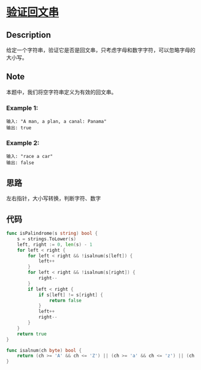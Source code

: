 # [验证回文串](https://leetcode-cn.com/problems/valid-palindrome/)

## Description

给定一个字符串，验证它是否是回文串，只考虑字母和数字字符，可以忽略字母的大小写。

## Note

本题中，我们将空字符串定义为有效的回文串。

### Example 1:

````
输入: "A man, a plan, a canal: Panama"
输出: true
````

### Example 2:

````
输入: "race a car"
输出: false
````

## 思路

左右指针，大小写转换，判断字符、数字

## 代码
```` Go
func isPalindrome(s string) bool {
    s = strings.ToLower(s)
    left, right := 0, len(s) - 1
    for left < right {
        for left < right && !isalnum(s[left]) {
            left++
        }
        for left < right && !isalnum(s[right]) {
            right--
        }
        if left < right {
            if s[left] != s[right] {
                return false
            }
            left++
            right--
        }
    }
    return true
}

func isalnum(ch byte) bool {
    return (ch >= 'A' && ch <= 'Z') || (ch >= 'a' && ch <= 'z') || (ch >= '0' && ch <= '9')
}
````


